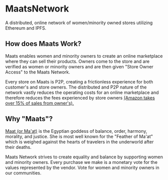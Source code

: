  MaatsNetwork
 ======
 A distributed, online network of women/minority owned stores utilizing Ethereum and IPFS.
 
 How does Maats Work?
 ------
Maats enables women and minority owners to create an online marketplace where they can sell their products. Owners come to the store and are verified as women or minority owners and are then given "Store Owner Access" to the Maats Network.
 
Every store on Maats is P2P, creating a frictionless experience for both customer's and store owners. The distributed and P2P nature of the network vastly reduces the operating costs for an online marketplace and therefore reduces the fees experienced by store owners [(Amazon takes over 15% of sales from owner's).](https://sellerengine.com/how-much-does-it-cost-to-sell-on-amazon/)
 
 
 Why "Maats"?
 ------
[Maat (or Ma'at)](https://en.wikipedia.org/wiki/Maat) is the Egyptian goddess of balance, order, harmony, morality, and justice. She is most well known for the "Feather of Ma'at" which is weighed against the hearts of travelers in the underworld after their deaths. 
 
Maats Network strives to create equality and balance by supporting women and minority owners. Every purchase we make is a monetary vote for the values represented by the vendor. Vote for women and minority owners in our communities.   
